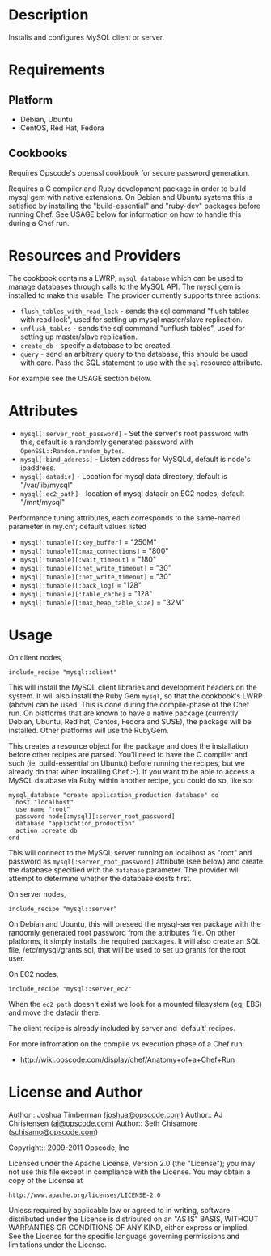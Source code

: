 Description
===========

Installs and configures MySQL client or server.

Requirements
============

Platform
--------

* Debian, Ubuntu
* CentOS, Red Hat, Fedora

Cookbooks
---------

Requires Opscode's openssl cookbook for secure password generation.

Requires a C compiler and Ruby development package in order to build mysql gem with native extensions. On Debian and Ubuntu systems this is satisfied by installing the "build-essential" and "ruby-dev" packages before running Chef. See USAGE below for information on how to handle this during a Chef run.

Resources and Providers
=======================

The cookbook contains a LWRP, `mysql_database` which can be used to manage databases through calls to the MySQL API. The mysql gem is installed to make this usable. The provider currently supports three actions:

* `flush_tables_with_read_lock` - sends the sql command "flush tables with read lock", used for setting up mysql master/slave replication.
* `unflush_tables` - sends the sql command "unflush tables", used for setting up master/slave replication.
* `create_db` - specify a database to be created.
* `query` - send an arbitrary query to the database, this should be used with care. Pass the SQL statement to use with the `sql` resource attribute.

For example see the USAGE section below.

Attributes
==========

* `mysql[:server_root_password]` - Set the server's root password with this, default is a randomly generated password with `OpenSSL::Random.random_bytes`.
* `mysql[:bind_address]` - Listen address for MySQLd, default is node's ipaddress.
* `mysql[:datadir]` - Location for mysql data directory, default is "/var/lib/mysql"
* `mysql[:ec2_path]` - location of mysql datadir on EC2 nodes, default "/mnt/mysql"

Performance tuning attributes, each corresponds to the same-named parameter in my.cnf; default values listed

* `mysql[:tunable][:key_buffer]`          = "250M"
* `mysql[:tunable][:max_connections]`     = "800"
* `mysql[:tunable][:wait_timeout]`        = "180"
* `mysql[:tunable][:net_write_timeout]`   = "30"
* `mysql[:tunable][:net_write_timeout]`   = "30"
* `mysql[:tunable][:back_log]`            = "128"
* `mysql[:tunable][:table_cache]`         = "128"
* `mysql[:tunable][:max_heap_table_size]` = "32M"

Usage
=====

On client nodes,

    include_recipe "mysql::client"

This will install the MySQL client libraries and development headers on the system. It will also install the Ruby Gem `mysql`, so that the cookbook's LWRP (above) can be used. This is done during the compile-phase of the Chef run. On platforms that are known to have a native package (currently Debian, Ubuntu, Red hat, Centos, Fedora and SUSE), the package will be installed. Other platforms will use the RubyGem.

This creates a resource object for the package and does the installation before other recipes are parsed. You'll need to have the C compiler and such (ie, build-essential on Ubuntu) before running the recipes, but we already do that when installing Chef :-). If you want to be able to access a MySQL database via Ruby within another recipe, you could do so, like so:

    mysql_database "create application_production database" do
      host "localhost"
      username "root"
      password node[:mysql][:server_root_password]
      database "application_production"
      action :create_db
    end

This will connect to the MySQL server running on localhost as "root" and password as `mysql[:server_root_password]` attribute (see below) and create the database specified with the `database` parameter. The provider will attempt to determine whether the database exists first.

On server nodes,

    include_recipe "mysql::server"

On Debian and Ubuntu, this will preseed the mysql-server package with the randomly generated root password from the attributes file. On other platforms, it simply installs the required packages. It will also create an SQL file, /etc/mysql/grants.sql, that will be used to set up grants for the root user.

On EC2 nodes,

    include_recipe "mysql::server_ec2"

When the `ec2_path` doesn't exist we look for a mounted filesystem (eg, EBS) and move the datadir there.

The client recipe is already included by server and 'default' recipes.

For more infromation on the compile vs execution phase of a Chef run:

* http://wiki.opscode.com/display/chef/Anatomy+of+a+Chef+Run

License and Author
==================

Author:: Joshua Timberman (<joshua@opscode.com>)
Author:: AJ Christensen (<aj@opscode.com>)
Author:: Seth Chisamore (<schisamo@opscode.com>)

Copyright:: 2009-2011 Opscode, Inc

Licensed under the Apache License, Version 2.0 (the "License");
you may not use this file except in compliance with the License.
You may obtain a copy of the License at

    http://www.apache.org/licenses/LICENSE-2.0

Unless required by applicable law or agreed to in writing, software
distributed under the License is distributed on an "AS IS" BASIS,
WITHOUT WARRANTIES OR CONDITIONS OF ANY KIND, either express or implied.
See the License for the specific language governing permissions and
limitations under the License.
